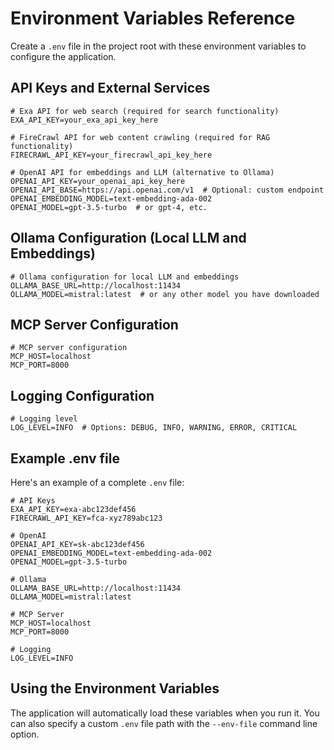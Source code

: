 # Environment Variables Reference

Create a `.env` file in the project root with these environment variables to configure the application.

## API Keys and External Services

```
# Exa API for web search (required for search functionality)
EXA_API_KEY=your_exa_api_key_here

# FireCrawl API for web content crawling (required for RAG functionality)
FIRECRAWL_API_KEY=your_firecrawl_api_key_here

# OpenAI API for embeddings and LLM (alternative to Ollama)
OPENAI_API_KEY=your_openai_api_key_here
OPENAI_API_BASE=https://api.openai.com/v1  # Optional: custom endpoint
OPENAI_EMBEDDING_MODEL=text-embedding-ada-002
OPENAI_MODEL=gpt-3.5-turbo  # or gpt-4, etc.
```

## Ollama Configuration (Local LLM and Embeddings)

```
# Ollama configuration for local LLM and embeddings
OLLAMA_BASE_URL=http://localhost:11434
OLLAMA_MODEL=mistral:latest  # or any other model you have downloaded
```

## MCP Server Configuration

```
# MCP server configuration
MCP_HOST=localhost
MCP_PORT=8000
```

## Logging Configuration

```
# Logging level
LOG_LEVEL=INFO  # Options: DEBUG, INFO, WARNING, ERROR, CRITICAL
```

## Example .env file

Here's an example of a complete `.env` file:

```
# API Keys
EXA_API_KEY=exa-abc123def456
FIRECRAWL_API_KEY=fca-xyz789abc123

# OpenAI
OPENAI_API_KEY=sk-abc123def456
OPENAI_EMBEDDING_MODEL=text-embedding-ada-002
OPENAI_MODEL=gpt-3.5-turbo

# Ollama 
OLLAMA_BASE_URL=http://localhost:11434
OLLAMA_MODEL=mistral:latest

# MCP Server
MCP_HOST=localhost
MCP_PORT=8000

# Logging
LOG_LEVEL=INFO
```

## Using the Environment Variables

The application will automatically load these variables when you run it. You can also specify a custom `.env` file path with the `--env-file` command line option. 